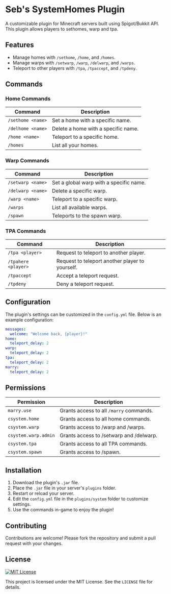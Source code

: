 # Seb's SystemHomes Plugin

A customizable plugin for Minecraft servers built using Spigot/Bukkit API. This plugin allows players to sethomes, warp and tpa.

## Features

- Manage homes with `/sethome`, `/home`, and `/homes`.
- Manage warps with `/setwarp`, `/warp`, `/delwarp`, and `/warps`.
- Teleport to other players with `/tpa`, `/tpaccept`, and `/tpdeny`.

## Commands

### Home Commands
| Command           | Description                         |
|-------------------|-------------------------------------|
| `/sethome <name>` | Set a home with a specific name.    |
| `/delhome <name>` | Delete a home with a specific name. |
| `/home <name>`    | Teleport to a specific home.        |
| `/homes`          | List all your homes.                |

### Warp Commands
| Command           | Description                             |
|-------------------|-----------------------------------------|
| `/setwarp <name>` | Set a global warp with a specific name. |
| `/delwarp <name>` | Delete a specific warp.                 |
| `/warp <name>`    | Teleport to a specific warp.            |
| `/warps`          | List all available warps.               |
| `/spawn`          | Teleports to the spawn warp.            |

### TPA Commands
| Command             | Description                                     |
|---------------------|-------------------------------------------------|
| `/tpa <player>`     | Request to teleport to another player.          |
| `/tpahere <player>` | Request to teleport another player to yourself. |
| `/tpaccept`         | Accept a teleport request.                      |
| `/tpdeny`           | Deny a teleport request.                        |

## Configuration

The plugin's settings can be customized in the `config.yml` file. Below is an example configuration:

```yaml
messages:
  welcome: "Welcome back, {player}!"
home:
  teleport_delay: 2
warp:
  teleport_delay: 2
tpa:
  teleport_delay: 2
marry:
  teleport_delay: 2
```

## Permissions

| Permission           | Description                             |
|----------------------|-----------------------------------------|
| `marry.use`          | Grants access to all `/marry` commands. |
| `csystem.home`       | Grants access to all home commands.     |
| `csystem.warp`       | Grants access to /warp and /warps.      |
| `csystem.warp.admin` | Grants access to /setwarp and /delwarp. |
| `csystem.tpa`        | Grants access to all TPA commands.      |
| `csystem.spawn`      | Grants access to /spawn.                |

## Installation

1. Download the plugin's `.jar` file.
2. Place the `.jar` file in your server's `plugins` folder.
3. Restart or reload your server.
4. Edit the `config.yml` file in the `plugins/system` folder to customize settings.
5. Use the commands in-game to enjoy the plugin!

## Contributing

Contributions are welcome! Please fork the repository and submit a pull request with your changes.

## License
[![MIT License](https://img.shields.io/badge/License-MIT-green.svg)](https://choosealicense.com/licenses/mit/)

This project is licensed under the MIT License. See the `LICENSE` file for details.

